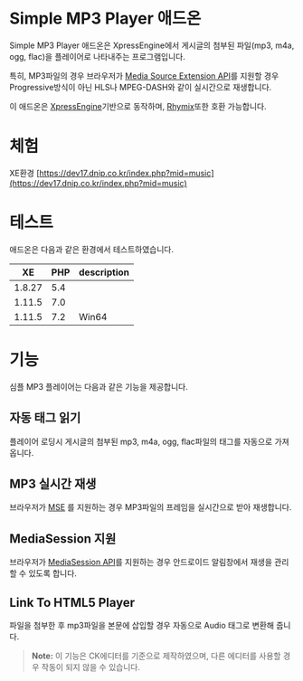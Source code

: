 # Simple MP3 Player 애드온 

Simple MP3 Player 애드온은 XpressEngine에서 게시글의 첨부된 파일(mp3, m4a, ogg, flac)을 플레이어로 나타내주는 프로그램입니다.

특히, MP3파일의 경우 브라우저가 [Media Source Extension API](https://developer.mozilla.org/en-US/docs/Web/API/Media_Source_Extensions_API)를 지원할 경우 Progressive방식이 아닌 HLS나 MPEG-DASH와 같이 실시간으로 재생합니다.

이 애드온은 [XpressEngine](https://github.com/xpressengine/xe-core)기반으로 동작하며, [Rhymix](https://github.com/rhymix/rhymix)또한 호환 가능합니다.


# 체험

XE환경
[https://dev17.dnip.co.kr/index.php?mid=music](https://dev17.dnip.co.kr/index.php?mid=music)

# 테스트

애드온은 다음과 같은 환경에서 테스트하였습니다.

|XE              |PHP                 |description |
|----------------|--------------------|------------|
|1.8.27          |5.4	              |            |
|1.11.5          |7.0                 |            |
|1.11.5          |7.2                 |Win64       |

# 기능

심플 MP3 플레이어는 다음과 같은 기능을 제공합니다.

## 자동 태그 읽기

플레이어 로딩시 게시글의 첨부된 mp3, m4a, ogg, flac파일의 태그를 자동으로 가져옵니다.

## MP3 실시간 재생

브라우저가  [MSE](https://developer.mozilla.org/en-US/docs/Web/API/Media_Source_Extensions_API) 를 지원하는 경우 MP3파일의 프레임을 실시간으로 받아 재생합니다.

## MediaSession 지원
브라우저가 [MediaSession API](https://developer.mozilla.org/en-US/docs/Web/API/MediaSession)를 지원하는 경우 안드로이드 알림창에서 재생을 관리 할 수 있도록 합니다.

## Link To HTML5 Player

파일을 첨부한 후 mp3파일을 본문에 삽입할 경우 자동으로 Audio 태그로 변환해 줍니다.

> **Note:** 이 기능은 CK에디터를 기준으로 제작하였으며, 다른 에디터를 사용할 경우 작동이 되지 않을 수 있습니다.